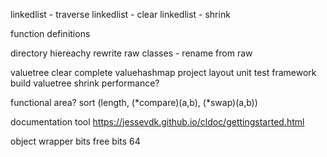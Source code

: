 linkedlist - traverse
linkedlist - clear
linkedlist - shrink

function definitions

directory hiereachy
rewrite raw classes - rename from raw

valuetree clear
complete valuehashmap
project layout
unit test framework
build
valuetree shrink performance?

functional area?
sort (length, (*compare)(a,b), (*swap)(a,b))

documentation tool
https://jessevdk.github.io/cldoc/gettingstarted.html

object wrapper
bits free
bits 64
